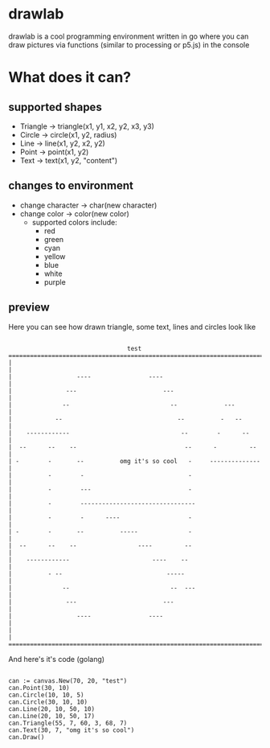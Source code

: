 # drawlab 

drawlab is a cool programming environment written in go where you can 
draw pictures via functions (similar to processing or p5.js) in the console 

# What does it can?
## supported shapes 
* Triangle -> triangle(x1, y1, x2, y2, x3, y3)
* Circle -> circle(x1, y2, radius) 
* Line -> line(x1, y2, x2, y2)
* Point -> point(x1, y2)
* Text -> text(x1, y2, "content")

## changes to environment 
* change character -> char(new character)
* change color -> color(new color)
    * supported colors include: 
        * red 
        * green 
        * cyan 
        * yellow 
        * blue 
        * white 
        * purple

## preview
Here you can see how drawn triangle, some text, lines and circles look like 
<pre><code>
                                 test                                 
========================================================================
|                                                                      |
|                  ----                ----                            |
|               ---                        ---                         |
|              --                            --             ---        |
|            --                                --          -   --      |
|    ------------                               --        -      --    |
|  --      --    --                              --      -         --  |
| -        -       --          omg it's so cool   -     -------------- |
|          -        -                             -                    |
|          -        ---                           -                    |
|          -        --------------------------------                   |
|          -        -      ----                   -                    |
| -        -       --          -----              -                    |
|  --      --    --                 ----         --                    |
|    ------------                       ----    --                     |
|          - --                             -----                      |
|              --                            --  ---                   |
|               ---                        ---                         |
|                  ----                ----                            |
|                                                                      |
========================================================================
</code></pre>

And here's it's code (golang)
<pre><code>
can := canvas.New(70, 20, "test")
can.Point(30, 10)
can.Circle(10, 10, 5)
can.Circle(30, 10, 10)
can.Line(20, 10, 50, 10)
can.Line(20, 10, 50, 17)
can.Triangle(55, 7, 60, 3, 68, 7)
can.Text(30, 7, "omg it's so cool")
can.Draw()
</code></pre>